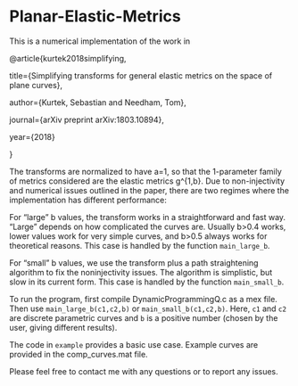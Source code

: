 # Planar-Elastic-Metrics

This is a numerical implementation of the work in 

@article{kurtek2018simplifying,

  title={Simplifying transforms for general elastic metrics on the space of plane curves},
  
  author={Kurtek, Sebastian and Needham, Tom},
  
  journal={arXiv preprint arXiv:1803.10894},
  
  year={2018}
  
}

The transforms are normalized to have a=1, so that the 1-parameter family of metrics considered are the elastic metrics g^{1,b}. Due to non-injectivity and numerical issues outlined in the paper, there are two regimes where the implementation has different performance:

For “large” b values, the transform works in a straightforward and fast way. “Large” depends on how complicated the curves are. Usually b>0.4 works, lower values work for very simple curves, and b>0.5 always works for theoretical reasons. This case is handled by the function `main_large_b`.

For “small” b values, we use the transform plus a path straightening algorithm to fix the noninjectivity issues. The algorithm is simplistic, but slow in its current form. This case is handled by the function `main_small_b`.

To run the program, first compile DynamicProgrammingQ.c as a mex file. Then use `main_large_b(c1,c2,b)` or `main_small_b(c1,c2,b)`. Here, `c1` and `c2` are discrete parametric curves and `b` is a positive number (chosen by the user, giving different results).

The code in `example` provides a basic use case. Example curves are provided in the comp_curves.mat file.

Please feel free to contact me with any questions or to report any issues.
